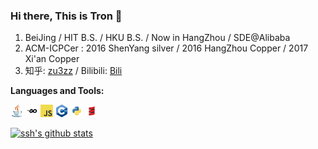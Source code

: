 
### Hi there, This is Tron 👋

1. BeiJing / HIT B.S. / HKU B.S. / Now in HangZhou / SDE@Alibaba 
2. ACM-ICPCer : 2016 ShenYang silver / 2016 HangZhou Copper / 2017 Xi'an Copper
3. 知乎: [zu3zz](https://www.zhihu.com/people/ga-me-35) / Bilibili: [Bili](https://space.bilibili.com/8086732)

**Languages and Tools:**  

<code><img height="20" src="https://raw.githubusercontent.com/github/explore/80688e429a7d4ef2fca1e82350fe8e3517d3494d/topics/java/java.png"></code>
<code><img height="20" src="https://raw.githubusercontent.com/github/explore/80688e429a7d4ef2fca1e82350fe8e3517d3494d/topics/go/go.png"></code>
<code><img height="20" src="https://raw.githubusercontent.com/github/explore/80688e429a7d4ef2fca1e82350fe8e3517d3494d/topics/javascript/javascript.png"></code>
<code><img height="20" src="https://raw.githubusercontent.com/github/explore/80688e429a7d4ef2fca1e82350fe8e3517d3494d/topics/cpp/cpp.png"></code>
<code><img height="20" src="https://raw.githubusercontent.com/github/explore/80688e429a7d4ef2fca1e82350fe8e3517d3494d/topics/python/python.png"></code>
<code><img height="20" src="https://raw.githubusercontent.com/github/explore/80688e429a7d4ef2fca1e82350fe8e3517d3494d/topics/scala/scala.png"></code>


[![ssh's github stats](https://github-readme-stats.vercel.app/api?username=Zu3zz)](https://github.com/anuraghazra/github-readme-stats)
